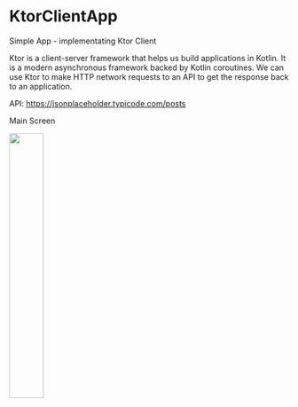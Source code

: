 # KtorClientApp

Simple App - implementating Ktor Client

Ktor is a client-server framework that helps us build applications in Kotlin. It is a modern asynchronous framework backed by Kotlin coroutines.
We can use Ktor to make HTTP network requests to an API to get the response back to an application.

API: https://jsonplaceholder.typicode.com/posts

Main Screen

<img src="https://user-images.githubusercontent.com/69592810/170083376-9480bddc-1aa8-416c-b700-b553d8b2b813.png" width="35%" height="35%">
